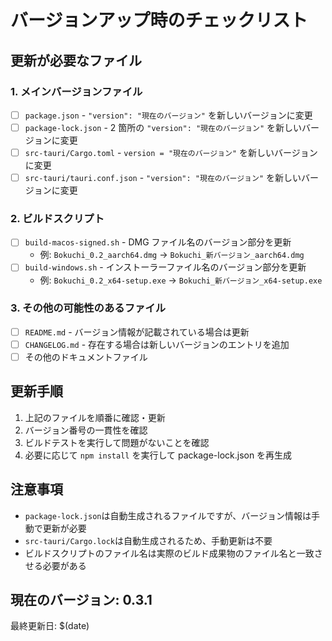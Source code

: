 # バージョンアップ時のチェックリスト

## 更新が必要なファイル

### 1. メインバージョンファイル

- [ ] `package.json` - `"version": "現在のバージョン"` を新しいバージョンに変更
- [ ] `package-lock.json` - 2 箇所の `"version": "現在のバージョン"` を新しいバージョンに変更
- [ ] `src-tauri/Cargo.toml` - `version = "現在のバージョン"` を新しいバージョンに変更
- [ ] `src-tauri/tauri.conf.json` - `"version": "現在のバージョン"` を新しいバージョンに変更

### 2. ビルドスクリプト

- [ ] `build-macos-signed.sh` - DMG ファイル名のバージョン部分を更新
  - 例: `Bokuchi_0.2_aarch64.dmg` → `Bokuchi_新バージョン_aarch64.dmg`
- [ ] `build-windows.sh` - インストーラーファイル名のバージョン部分を更新
  - 例: `Bokuchi_0.2_x64-setup.exe` → `Bokuchi_新バージョン_x64-setup.exe`

### 3. その他の可能性のあるファイル

- [ ] `README.md` - バージョン情報が記載されている場合は更新
- [ ] `CHANGELOG.md` - 存在する場合は新しいバージョンのエントリを追加
- [ ] その他のドキュメントファイル

## 更新手順

1. 上記のファイルを順番に確認・更新
2. バージョン番号の一貫性を確認
3. ビルドテストを実行して問題がないことを確認
4. 必要に応じて `npm install` を実行して package-lock.json を再生成

## 注意事項

- `package-lock.json`は自動生成されるファイルですが、バージョン情報は手動で更新が必要
- `src-tauri/Cargo.lock`は自動生成されるため、手動更新は不要
- ビルドスクリプトのファイル名は実際のビルド成果物のファイル名と一致させる必要がある

## 現在のバージョン: 0.3.1

最終更新日: $(date)
